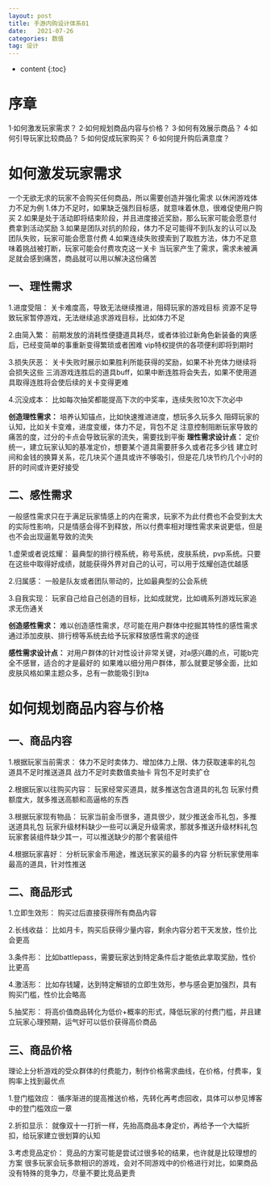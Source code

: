 ```yaml
---
layout: post
title: 手游内购设计体系01
date:   2021-07-26
categories: 数值
tag: 设计
---
```


* content
{:toc}


序章			
====================================
1·如何激发玩家需求？
2·如何规划商品内容与价格？
3·如何有效展示商品？
4·如何引导玩家比较商品？
5·如何促成玩家购买？
6·如何提升购后满意度？


# 如何激发玩家需求  
一个无欲无求的玩家不会购买任何商品，所以需要创造并强化需求
以休闲游戏体力不足为例
1.体力不足时，如果缺乏强烈目标感，就意味着休息，很难促使用户购买
2.如果是处于活动即将结束阶段，并且进度接近奖励，那么玩家可能会愿意付费拿到活动奖励
3.如果是团队对抗的阶段，体力不足可能得不到队友的认可以及团队失败，玩家可能会愿意付费
4.如果连续失败摸索到了取胜方法，体力不足意味着挑战被打断，玩家可能会付费攻克这一关卡
当玩家产生了需求，需求未被满足就会感到痛苦，商品就可以用以解决这份痛苦
## 一、理性需求
1.进度受阻：
关卡难度高，导致无法继续推进，阻碍玩家的游戏目标
资源不足导致玩家暂停游戏，无法继续追求游戏目标，比如体力不足

2.由简入繁：
前期发放的消耗性便捷道具耗尽，或者体验过新角色新装备的爽感后，已经变简单的事重新变得繁琐或者困难
vip特权提供的各项便利即将到期时

3.损失厌恶：
关卡失败时展示如果胜利所能获得的奖励，如果不补充体力继续将会损失这些
三消游戏连胜后的道具buff，如果中断连胜将会失去，如果不使用道具取得连胜将会使后续的关卡变得更难

4.沉没成本：
比如每次抽奖都能提高下次的中奖率，连续失败10次下次必中

**创造理性需求：**
培养认知锚点，比如快速推进进度，想玩多久玩多久
阻碍玩家的认知，比如关卡变难，进度变缓，体力不足，背包不足
注意控制阻断玩家导致的痛苦的度，过分的卡点会导致玩家的流失，需要找到平衡
**理性需求设计点：**
定价统一，建立玩家认知的基准定价，想要某个道具需要肝多久或者花多少钱
建立时间和金钱的换算关系，花几块买个道具或许不够吸引，但是花几块节约几个小时的肝的时间或许更好接受

## 二、感性需求
一般感性需求只在于满足玩家情感上的内在需求，玩家不为此付费也不会受到太大的实际性影响，只是情感会得不到释放，所以付费率相对理性需求来说更低，但是也不会出现逼氪导致的流失

1.虚荣或者说炫耀：
最典型的排行榜系统，称号系统，皮肤系统，pvp系统。只要在这些中取得好成绩，就能获得外界对自己的认可，可以用于炫耀创造优越感

2.归属感：
一般是队友或者团队带动的，比如最典型的公会系统

3.自我实现：
玩家自己给自己创造的目标，比如成就党，比如魂系列游戏玩家追求无伤通关

**创造感性需求：**
难以创造感性需求，尽可能在用户群体中挖掘其特性的感性需求
通过添加皮肤、排行榜等系统去给予玩家释放感性需求的途径

**感性需求设计点：**
对用户群体的针对性设计非常关键，对a感兴趣的点，可能b完全不感冒，适合的才是最好的
如果难以细分用户群体，那么就要足够全面，比如皮肤风格如果主题众多，总有一款能吸引到ta



# 如何规划商品内容与价格
## 一、商品内容
1.根据玩家当前需求：
体力不足时卖体力、增加体力上限、体力获取速率的礼包
道具不足时推送道具
战力不足时卖数值卖抽卡
背包不足时卖扩仓

2.根据玩家以往购买内容：
玩家经常买道具，就多推送包含道具的礼包
玩家付费额度大，就多推送高额和高逼格的东西

3.根据玩家现有物品：
玩家当前金币很多，道具很少，就少推送金币礼包，多推送道具礼包
玩家升级材料缺少一些可以满足升级需求，那就多推送升级材料礼包
玩家套装组件缺少其一，可以推送缺少的那个套装组件

4.根据玩家喜好：
分析玩家金币用途，推送玩家买的最多的内容
分析玩家使用率最高的道具，针对性推送

## 二、商品形式
1.立即生效形：
购买过后直接获得所有商品内容

2.长线收益：
比如月卡，购买后获得少量内容，剩余内容分若干天发放，性价比会更高

3.条件形：
比如battlepass，需要玩家达到特定条件后才能依此拿取奖励，性价比更高

4.激活形：
比如存钱罐，达到特定解锁的立即生效形，参与感会更加强烈，具有购买门槛，性价比会略高

5.抽奖形：
将高价值商品转化为低价+概率的形式，降低玩家的付费门槛，并且建立玩家心理预期，运气好可以低价获得高价商品

## 三、商品价格
理论上分析游戏的受众群体的付费能力，制作价格需求曲线，在价格，付费率，复购率上找到最优点

1.登门槛效应：
循序渐进的提高推送价格，先转化再考虑回收，具体可以参见博客中的登门槛效应一章

2.折扣显示：
就像双十一打折一样，先抬高商品本身定价，再给予一个大幅折扣，给玩家建立很划算的认知

3.考虑竞品定价：
竞品的方案可能是尝试过很多轮的结果，也许就是比较理想的方案
很多玩家会玩多款相识的游戏，会对不同游戏中的价格进行对比，如果商品没有特殊的竞争力，尽量不要比竞品更贵

